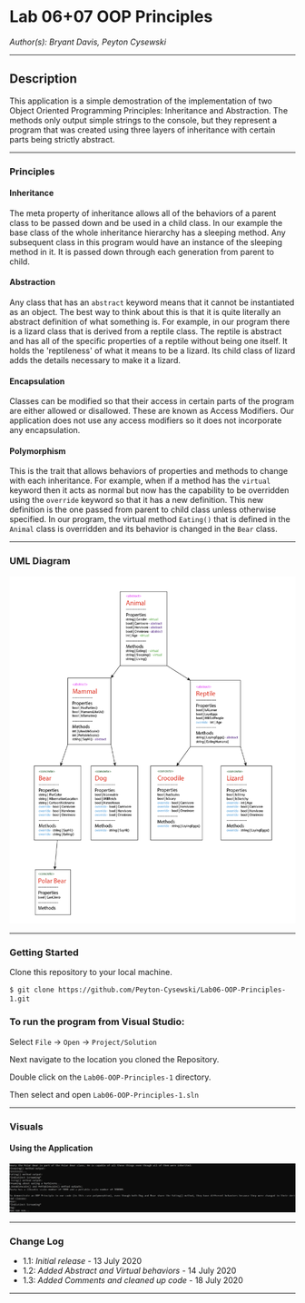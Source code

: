 # Lab 06+07 OOP Principles

*Author(s): Bryant Davis, Peyton Cysewski*

----

## Description
This application is a simple demostration of the implementation of two Object Oriented Programming Principles: Inheritance and Abstraction. The methods only output simple strings to the console, but they represent a program that was created using three layers of inheritance with certain parts being strictly abstract.

---

### Principles

#### Inheritance
The meta property of inheritance allows all of the behaviors of a parent class to be passed down and be used in a child class. In our example the base class of the whole inheritance hierarchy has a sleeping method. Any subsequent class in this program would have an instance of the sleeping method in it. It is passed down through each generation from parent to child.

#### Abstraction
Any class that has an ```abstract``` keyword means that it cannot be instantiated as an object. The best way to think about this is that it is quite literally an abstract definition of what something is. For example, in our program there is a lizard class that is derived from a reptile class. The reptile is abstract and has all of the specific properties of a reptile without being one itself. It holds the 'reptileness' of what it means to be a lizard. Its child class of lizard adds the details necessary to make it a lizard.

#### Encapsulation
Classes can be modified so that their access in certain parts of the program are either allowed or disallowed. These are known as Access Modifiers. Our application does not use any access modifiers so it does not incorporate any encapsulation.

#### Polymorphism
This is the trait that allows behaviors of properties and methods to change with each inheritance. For example, when if a method has the ```virtual``` keyword then it acts as normal but now has the capability to be overridden using the ```override``` keyword so that it has a new definition. This new definition is the one passed from parent to child class unless otherwise specified. In our program, the virtual method ```Eating()``` that is defined in the ```Animal``` class is overridden and its behavior is changed in the ```Bear``` class.

---

### UML Diagram
![Inheritance Diagram](./assets/Lab07Diagram.png)

---

### Getting Started
Clone this repository to your local machine.

```
$ git clone https://github.com/Peyton-Cysewski/Lab06-OOP-Principles-1.git
```

### To run the program from Visual Studio:
Select ```File``` -> ```Open``` -> ```Project/Solution```

Next navigate to the location you cloned the Repository.

Double click on the ```Lab06-OOP-Principles-1``` directory.

Then select and open ```Lab06-OOP-Principles-1.sln```

---

### Visuals


#### Using the Application
![Middle](./assets/console2.png)

---

### Change Log
- 1.1: *Initial release* - 13 July 2020
- 1.2: *Added Abstract and Virtual behaviors* - 14 July 2020
- 1.3: *Added Comments and cleaned up code* - 18 July 2020
------------------------------